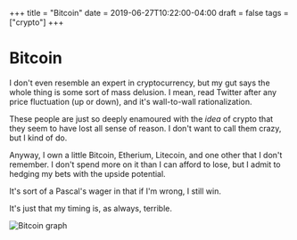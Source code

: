 +++
title = "Bitcoin"
date = 2019-06-27T10:22:00-04:00
draft = false
tags = ["crypto"]
+++

# Bitcoin

I don't even resemble an expert in cryptocurrency, but my gut says the whole thing is some sort of mass delusion. I mean, read Twitter after any price fluctuation (up or down), and it's wall-to-wall rationalization. 

These people are just so deeply enamoured with the _idea_ of crypto that they seem to have lost all sense of reason. I don't want to call them crazy, but I kind of do.

Anyway, I own a little Bitcoin, Etherium, Litecoin, and one other that I don't remember. I don't spend more on it than I can afford to lose, but I admit to hedging my bets with the upside potential.

It's sort of a Pascal's wager in that if I'm wrong, I still win.

It's just that my timing is, as always, terrible.

![Bitcoin graph](/_img/2019/2019-06-27-where-i-bought-in.png)





